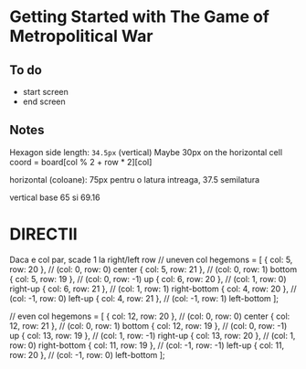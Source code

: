 # Getting Started with The Game of Metropolitical War

## To do

- start screen
- end screen

## Notes

Hexagon side length: `34.5px` (vertical)
Maybe 30px on the horizontal
cell coord = board[col % 2 + row \* 2][col]

horizontal (coloane): 75px pentru o latura intreaga, 37.5 semilatura

vertical base 65 si 69.16

# DIRECTII

Daca e col par, scade 1 la right/left row
// uneven col
hegemons = [
{ col: 5, row: 20 }, // (col: 0, row: 0) center
{ col: 5, row: 21 }, // (col: 0, row: 1) bottom
{ col: 5, row: 19 }, // (col: 0, row: -1) up
{ col: 6, row: 20 }, // (col: 1, row: 0) right-up
{ col: 6, row: 21 }, // (col: 1, row: 1) right-bottom
{ col: 4, row: 20 }, // (col: -1, row: 0) left-up
{ col: 4, row: 21 }, // (col: -1, row: 1) left-bottom
];

// even col
hegemons = [
{ col: 12, row: 20 }, // (col: 0, row: 0) center
{ col: 12, row: 21 }, // (col: 0, row: 1) bottom
{ col: 12, row: 19 }, // (col: 0, row: -1) up
{ col: 13, row: 19 }, // (col: 1, row: -1) right-up
{ col: 13, row: 20 }, // (col: 1, row: 0) right-bottom
{ col: 11, row: 19 }, // (col: -1, row: -1) left-up
{ col: 11, row: 20 }, // (col: -1, row: 0) left-bottom
];
